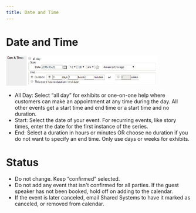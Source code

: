 ```yaml
---
title: Date and Time
---
```

# Date and Time

![img "date and Time"](../img/date-and-time.jpg)

- All Day: Select “all day” for exhibits or one-on-one help where customers can make an appointment at any time during the day. All other events get a start time and end time or a start time and no duration.
- Start: Select the date of your event. For recurring events, like story times, enter the date for the first instance of the series.
- End: Select a duration in hours or minutes OR choose no duration if you do not want to specify an end time. Only use days or weeks for exhibits.

# Status

-	Do not change. Keep “confirmed” selected.
-   Do not add any event that isn't confirmed for all parties. If the guest speaker has not been booked, hold off on adding to the calendar.
-   If the event is later canceled, email Shared Systems to have it marked as canceled, or removed from calendar.
